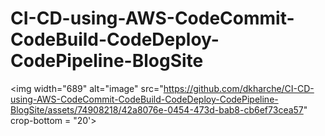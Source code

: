 # CI-CD-using-AWS-CodeCommit-CodeBuild-CodeDeploy-CodePipeline-BlogSite


 
<img width="689" alt="image" src="https://github.com/dkharche/CI-CD-using-AWS-CodeCommit-CodeBuild-CodeDeploy-CodePipeline-BlogSite/assets/74908218/42a8076e-0454-473d-bab8-cb6ef73cea57" crop-bottom = "20'>
